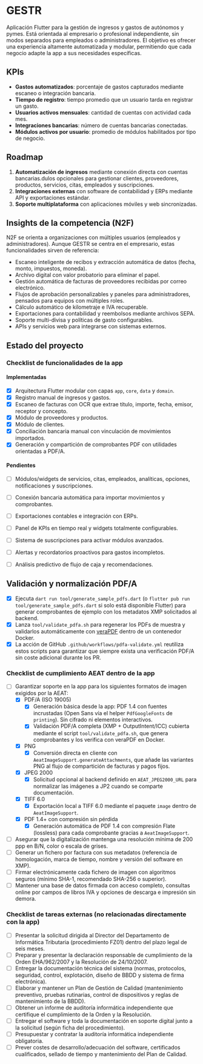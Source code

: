 # GESTR
Aplicación Flutter para la gestión de ingresos y gastos de autónomos y pymes. Está orientada al empresario o profesional independiente, sin modos separados para empleados o administradores. El objetivo es ofrecer una experiencia altamente automatizada y modular, permitiendo que cada negocio adapte la app a sus necesidades específicas.

## KPIs
- **Gastos automatizados**: porcentaje de gastos capturados mediante escaneo o integración bancaria.
- **Tiempo de registro**: tiempo promedio que un usuario tarda en registrar un gasto.
- **Usuarios activos mensuales**: cantidad de cuentas con actividad cada mes.
- **Integraciones bancarias**: número de cuentas bancarias conectadas.
- **Módulos activos por usuario**: promedio de módulos habilitados por tipo de negocio.

## Roadmap
1. **Automatización de ingresos** mediante conexión directa con cuentas bancarias.dulos opcionales para gestionar clientes, proveedores, productos, servicios, citas, empleados y suscripciones.
4. **Integraciones externas** con software de contabilidad y ERPs mediante API y exportaciones estándar.
5. **Soporte multiplataforma** con aplicaciones móviles y web sincronizadas.

## Insights de la competencia (N2F)
N2F se orienta a organizaciones con múltiples usuarios (empleados y administradores). Aunque GESTR se centra en el empresario, estas funcionalidades sirven de referencia:
- Escaneo inteligente de recibos y extracción automática de datos (fecha, monto, impuestos, moneda).
- Archivo digital con valor probatorio para eliminar el papel.
- Gestión automática de facturas de proveedores recibidas por correo electrónico.
- Flujos de aprobación personalizables y paneles para administradores, pensados para equipos con múltiples roles.
- Cálculo automático de kilometraje e IVA recuperable.
- Exportaciones para contabilidad y reembolsos mediante archivos SEPA.
- Soporte multi-divisa y políticas de gasto configurables.
- APIs y servicios web para integrarse con sistemas externos.

## Estado del proyecto
### Checklist de funcionalidades de la app

#### Implementadas
- [x] Arquitectura Flutter modular con capas `app`, `core`, `data` y `domain`.
- [x] Registro manual de ingresos y gastos.
- [x] Escaneo de facturas con OCR que extrae título, importe, fecha, emisor, receptor y concepto.
- [x] Módulo de proveedores y productos.
- [x] Módulo de clientes.
- [x] Conciliación bancaria manual con vinculación de movimientos importados.
- [x] Generación y compartición de comprobantes PDF con utilidades orientadas a PDF/A.

#### Pendientes
- [ ] Módulos/widgets de servicios, citas, empleados, analíticas, opciones, notificaciones y suscripciones.
- [ ] Conexión bancaria automática para importar movimientos y comprobantes.
- [ ] Exportaciones contables e integración con ERPs.

- [ ] Panel de KPIs en tiempo real y widgets totalmente configurables.
- [ ] Sistema de suscripciones para activar módulos avanzados.
- [ ] Alertas y recordatorios proactivos para gastos incompletos.
- [ ] Análisis predictivo de flujo de caja y recomendaciones.

## Validación y normalización PDF/A
- [x] Ejecuta `dart run tool/generate_sample_pdfs.dart` (o `flutter pub run tool/generate_sample_pdfs.dart` si solo está disponible Flutter) para generar comprobantes de ejemplo con los metadatos XMP solicitados al backend.
- [x] Lanza `tool/validate_pdfa.sh` para regenerar los PDFs de muestra y validarlos automáticamente con [veraPDF](https://verapdf.org/) dentro de un contenedor Docker.
- [x] La acción de GitHub `.github/workflows/pdfa-validate.yml` reutiliza estos scripts para garantizar que siempre exista una verificación PDF/A sin coste adicional durante los PR.

### Checklist de cumplimiento AEAT dentro de la app
- [ ] Garantizar soporte en la app para los siguientes formatos de imagen exigidos por la AEAT:
  - [x] PDF/A (ISO 19005)
    - [x] Generación básica desde la app: PDF 1.4 con fuentes incrustadas (Open Sans vía el helper `PdfGoogleFonts` de `printing`). Sin cifrado ni elementos interactivos.
    - [x] Validación PDF/A completa (XMP + OutputIntent/ICC) cubierta mediante el script `tool/validate_pdfa.sh`, que genera comprobantes y los verifica con veraPDF en Docker.
  - [x] PNG
    - [x] Conversión directa en cliente con `AeatImageSupport.generateAttachments`, que añade las variantes PNG al flujo de compartición de facturas y pagos fijos.
  - [x] JPEG 2000
    - [x] Solicitud opcional al backend definido en `AEAT_JPEG2000_URL` para normalizar las imágenes a JP2 cuando se comparte documentación.
  - [x] TIFF 6.0
    - [x] Exportación local a TIFF 6.0 mediante el paquete `image` dentro de `AeatImageSupport`.
  - [x] PDF 1.4+ con compresión sin pérdida
    - [x] Generación automática de PDF 1.4 con compresión Flate (lossless) para cada comprobante gracias a `AeatImageSupport`.
- [ ] Asegurar que la digitalización mantenga una resolución mínima de 200 ppp en B/N, color o escala de grises.
- [ ] Generar un fichero por factura con sus metadatos (referencia de homologación, marca de tiempo, nombre y versión del software en XMP).
- [ ] Firmar electrónicamente cada fichero de imagen con algoritmos seguros (mínimo SHA-1, recomendado SHA-256 o superior).
- [ ] Mantener una base de datos firmada con acceso completo, consultas online por campos de libros IVA y opciones de descarga e impresión sin demora.

### Checklist de tareas externas (no relacionadas directamente con la app)
- [ ] Presentar la solicitud dirigida al Director del Departamento de Informática Tributaria (procedimiento FZ01) dentro del plazo legal de seis meses.
- [ ] Preparar y presentar la declaración responsable de cumplimiento de la Orden EHA/962/2007 y la Resolución de 24/10/2007.
- [ ] Entregar la documentación técnica del sistema (normas, protocolos, seguridad, control, explotación, diseño de BBDD y sistema de firma electrónica).
- [ ] Elaborar y mantener un Plan de Gestión de Calidad (mantenimiento preventivo, pruebas rutinarias, control de dispositivos y reglas de mantenimiento de la BBDD).
- [ ] Obtener un informe de auditoría informática independiente que certifique el cumplimiento de la Orden y la Resolución.
- [ ] Entregar el software y toda la documentación en soporte digital junto a la solicitud (según ficha del procedimiento).
- [ ] Presupuestar y contratar la auditoría informática independiente obligatoria.
- [ ] Prever costes de desarrollo/adecuación del software, certificados cualificados, sellado de tiempo y mantenimiento del Plan de Calidad.
